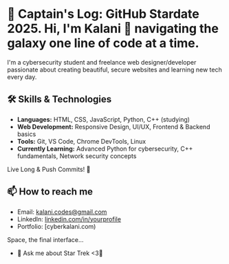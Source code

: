 #  🌌 Captain's Log: GitHub Stardate 2025. Hi, I'm Kalani 🖖 navigating the galaxy one line of code at a time.

I'm a cybersecurity student and freelance web designer/developer passionate about creating beautiful, secure websites and learning new tech every day.

## 🛠️ Skills & Technologies
- **Languages:** HTML, CSS, JavaScript, Python, C++ (studying)
- **Web Development:** Responsive Design, UI/UX, Frontend & Backend basics
- **Tools:** Git, VS Code, Chrome DevTools, Linux
- **Currently Learning:** Advanced Python for cybersecurity, C++ fundamentals, Network security concepts

Live Long & Push Commits! 🖖

## 📫 How to reach me
- Email: kalani.codes@gmail.com
- LinkedIn: [linkedin.com/in/yourprofile](https://linkedin.com/hikalani)
- Portfolio: [cyberkalani.com)

Space, the final interface...

- 💬 Ask me about Star Trek <3🖖
